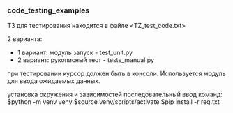 ### code_testing_examples

ТЗ для тестирования находится в файле <TZ_test_code.txt>

2 варианта:
- 1 вариант: модуль <unittest> запуск - test_unit.py
- 2 вариант: рукописный тест - tests_manual.py

при тестировании курсор должен быть в консоли. Используется модуль <keyboard> для ввода ожидаемых данных.

установка окружения и зависимостей последовательный ввод команд:
$python -m venv venv
$source venv/scripts/activate
$pip install -r req.txt
